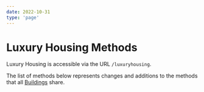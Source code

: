 ```yaml
---
date: 2022-10-31
type: 'page'
---
```


# Luxury Housing Methods

Luxury Housing is accessible via the URL `/luxuryhousing`.

The list of methods below represents changes and additions to the methods that all [Buildings](/api/Buildings) share.

